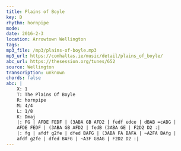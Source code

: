 ```yaml
---
title: Plains of Boyle
key: D
rhythm: hornpipe
mode: 
date: 2016-2-3
location: Arrowtown Wellington
tags: 
mp3_file: /mp3/plains-of-boyle.mp3
mp3_url: https://comhaltas.ie/music/detail/plains_of_boyle/
abc_url: https://thesession.org/tunes/652
source: Wellington
transcription: unknown
chords: false
abc: |
    X: 1
    T: The Plains Of Boyle
    R: hornpipe
    M: 4/4
    L: 1/8
    K: Dmaj
    |: FG | AFDE FEDF | (3ABA GB AFD2 | fedf edce | dBAB =cABG |
    AFDE FEDF | (3ABA GB AFD2 | fedB (3ABA GE | F2D2 D2 :|
    |: fg | afdf g2fe | dfed BAFG | (3ABA FA BAFA | ~A2FA BAfg |
    afdf g2fe | dfed BAFG | ~A3F GBAG | F2D2 D2 :|
---
```

